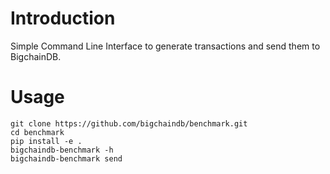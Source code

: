 # Introduction

Simple Command Line Interface to generate transactions and send them to BigchainDB.

# Usage

```
git clone https://github.com/bigchaindb/benchmark.git
cd benchmark
pip install -e .
bigchaindb-benchmark -h
bigchaindb-benchmark send
```
